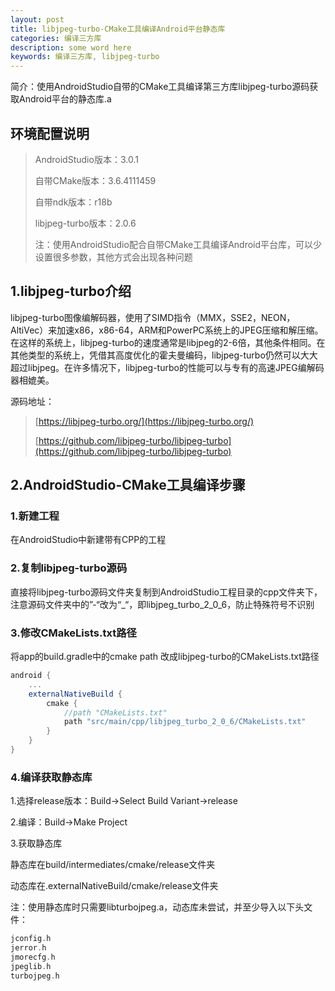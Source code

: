 ```yaml
---
layout: post
title: libjpeg-turbo-CMake工具编译Android平台静态库
categories: 编译三方库
description: some word here
keywords: 编译三方库, libjpeg-turbo
---
```


简介：使用AndroidStudio自带的CMake工具编译第三方库libjpeg-turbo源码获取Android平台的静态库.a

## 环境配置说明

> AndroidStudio版本：3.0.1
>
> 自带CMake版本：3.6.4111459
>
> 自带ndk版本：r18b
>
> libjpeg-turbo版本：2.0.6
>
> 注：使用AndroidStudio配合自带CMake工具编译Android平台库，可以少设置很多参数，其他方式会出现各种问题

## 1.libjpeg-turbo介绍

libjpeg-turbo图像编解码器，使用了SIMD指令（MMX，SSE2，NEON，AltiVec）来加速x86，x86-64，ARM和PowerPC系统上的JPEG压缩和解压缩。在这样的系统上，libjpeg-turbo的速度通常是libjpeg的2-6倍，其他条件相同。在其他类型的系统上，凭借其高度优化的霍夫曼编码，libjpeg-turbo仍然可以大大超过libjpeg。在许多情况下，libjpeg-turbo的性能可以与专有的高速JPEG编解码器相媲美。

源码地址：

> [https://libjpeg-turbo.org/](https://libjpeg-turbo.org/)
>
> [https://github.com/libjpeg-turbo/libjpeg-turbo](https://github.com/libjpeg-turbo/libjpeg-turbo)

## 2.AndroidStudio-CMake工具编译步骤

### 1.新建工程

在AndroidStudio中新建带有CPP的工程

### 2.复制libjpeg-turbo源码

直接将libjpeg-turbo源码文件夹复制到AndroidStudio工程目录的cpp文件夹下，注意源码文件夹中的”-“改为“_“，即libjpeg_turbo_2_0_6，防止特殊符号不识别

### 3.修改CMakeLists.txt路径

将app的build.gradle中的cmake path 改成libjpeg-turbo的CMakeLists.txt路径

```groovy
android {
    ...
    externalNativeBuild {
        cmake {
            //path "CMakeLists.txt"
            path "src/main/cpp/libjpeg_turbo_2_0_6/CMakeLists.txt"
        }
    }
}
```

### 4.编译获取静态库

1.选择release版本：Build->Select Build Variant->release

2.编译：Build->Make Project

3.获取静态库

静态库在build/intermediates/cmake/release文件夹

动态库在.externalNativeBuild/cmake/release文件夹

注：使用静态库时只需要libturbojpeg.a，动态库未尝试，并至少导入以下头文件：

```c
jconfig.h
jerror.h
jmorecfg.h
jpeglib.h
turbojpeg.h
```
